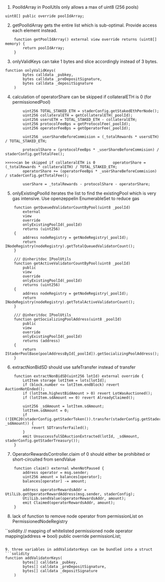 1. PoolIdArray in PoolUtils only allows a max of uint8 (256 pools)

```solidity
uint8[] public override poolIdArray;
```

2. getPoolIdArray gets the entire list which is sub-optimal. Provide access each element instead.
```solidity
    function getPoolIdArray() external view override returns (uint8[] memory) {
        return poolIdArray;
    }
```

3. onlyValidKeys can take 1 bytes and slice accordingly instead of 3 bytes.
```solidity
function onlyValidKeys(
        bytes calldata _pubkey,
        bytes calldata _preDepositSignature,
        bytes calldata _depositSignature
    )
```

4. calculation of operatorShare can be skipped if collateralETH is 0 (for permissionedPool)
```solidity
        uint256 TOTAL_STAKED_ETH = staderConfig.getStakedEthPerNode();
        uint256 collateralETH = getCollateralETH(_poolId);
        uint256 usersETH = TOTAL_STAKED_ETH - collateralETH;
        uint256 protocolFeeBps = getProtocolFee(_poolId);
        uint256 operatorFeeBps = getOperatorFee(_poolId);

        uint256 _userShareBeforeCommision = (_totalRewards * usersETH) / TOTAL_STAKED_ETH;

        protocolShare = (protocolFeeBps * _userShareBeforeCommision) / staderConfig.getTotalFee();
       
>>>>>can be skipped if collateralETH is 0        operatorShare = (_totalRewards * collateralETH) / TOTAL_STAKED_ETH;
        operatorShare += (operatorFeeBps * _userShareBeforeCommision) / staderConfig.getTotalFee();

        userShare = _totalRewards - protocolShare - operatorShare;
```

5. onlyExistingPoolId iterates the list to find the existingPool which is very gas intensive. Use openzeppelin EnumerableSet to reduce gas
```solidity
    function getQueuedValidatorCountByPool(uint8 _poolId)
        external
        view
        override
        onlyExistingPoolId(_poolId)
        returns (uint256)
    {
        address nodeRegistry = getNodeRegistry(_poolId);
        return INodeRegistry(nodeRegistry).getTotalQueuedValidatorCount();
    }

    /// @inheritdoc IPoolUtils
    function getActiveValidatorCountByPool(uint8 _poolId)
        public
        view
        override
        onlyExistingPoolId(_poolId)
        returns (uint256)
    {
        address nodeRegistry = getNodeRegistry(_poolId);
        return INodeRegistry(nodeRegistry).getTotalActiveValidatorCount();
    }

    /// @inheritdoc IPoolUtils
    function getSocializingPoolAddress(uint8 _poolId)
        public
        view
        override
        onlyExistingPoolId(_poolId)
        returns (address)
    {
        return IStaderPoolBase(poolAddressById[_poolId]).getSocializingPoolAddress();
    }
```

6. extractNonBidSD should use safeTransfer instead of transfer 
```solidity
    function extractNonBidSD(uint256 lotId) external override {
        LotItem storage lotItem = lots[lotId];
        if (block.number <= lotItem.endBlock) revert AuctionNotEnded();
        if (lotItem.highestBidAmount > 0) revert LotWasAuctioned();
        if (lotItem.sdAmount == 0) revert AlreadyClaimed();

        uint256 _sdAmount = lotItem.sdAmount;
        lotItem.sdAmount = 0;
        if (!IERC20(staderConfig.getStaderToken()).transfer(staderConfig.getStaderTreasury(), _sdAmount)) {
            revert SDTransferFailed();
        }
        emit UnsuccessfulSDAuctionExtracted(lotId, _sdAmount, staderConfig.getStaderTreasury());
    }
```

7. OperatorRewardsController.claim of 0 should either be prohibited or short-circuited from sendValue
```solidity
    function claim() external whenNotPaused {
        address operator = msg.sender;
        uint256 amount = balances[operator];
        balances[operator] -= amount;

        address operatorRewardsAddr = UtilLib.getOperatorRewardAddress(msg.sender, staderConfig);
        UtilLib.sendValue(operatorRewardsAddr, amount);
        emit Claimed(operatorRewardsAddr, amount);
    }
```

8. lack of function to remove node operator from permissionList on PermissionedNodeRegistry

``solidity
    // mapping of whitelisted permissioned node operator
    mapping(address => bool) public override permissionList;
```

9. three variables in addValidatorKeys can be bundled into a struct
```solidity
function addValidatorKeys(
        bytes[] calldata _pubkey,
        bytes[] calldata _preDepositSignature,
        bytes[] calldata _depositSignature
    ) 
```